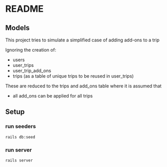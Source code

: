 # README
## Models
This project tries to simulate a simplified case of adding add-ons to a trip

Ignoring the creation of:
- users
- user_trips
- user_trip_add_ons
- trips (as a table of unique trips to be reused in user_trips)

These are reduced to the trips and add_ons table where it is assumed that
- all add_ons can be applied for all trips

## Setup
### run seeders
`rails db:seed`

### run server
`rails server`